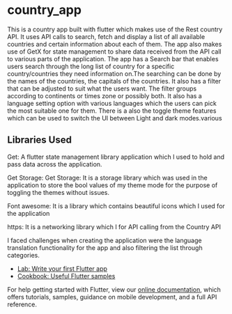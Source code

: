 # country_app

This is a country app built with flutter which makes use of the Rest country API. It uses API calls to search, fetch and display a list of all available countries and certain information about each of them.
The app also makes use of GetX for state management to share data received from the API call to various parts of the application.
The app has a Search bar that enables users search through the long list of country for a specific country/countries they need information on.The searching can be done by the names of the countries, the capitals of the countries.
It also has a filter that can be adjusted to suit what the users want. The filter groups according to continents or times zone or possibly both.
It also has a language setting option with various languages which the users can pick the most suitable one for them. There is a also the toggle theme features which can be used to switch the UI between Light and dark modes.various


## Libraries Used

Get: A flutter state management library application which I used to hold and pass data across the application.

Get Storage: Get Storage: It is a storage library which was used in the application to store the bool values of my theme mode for the purpose of toggling the themes without issues.

Font awesome: It is a library which contains beautiful icons which I used for the application

https: It is a networking library which I for API calling from the Country API


I faced challenges when creating the application were the language translation functionality for the app and also filtering the list through categories.



- [Lab: Write your first Flutter app](https://flutter.dev/docs/get-started/codelab)
- [Cookbook: Useful Flutter samples](https://flutter.dev/docs/cookbook)

For help getting started with Flutter, view our
[online documentation](https://flutter.dev/docs), which offers tutorials,
samples, guidance on mobile development, and a full API reference.
